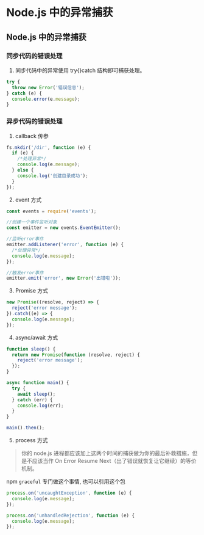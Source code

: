 # Node.js 中的异常捕获


## Node.js 中的异常捕获

### 同步代码的错误处理

1. 同步代码中的异常使用 try{}catch 结构即可捕获处理。

```js
try {
  throw new Error('错误信息');
} catch (e) {
  console.error(e.message);
}
```

### 异步代码的错误处理

1. callback 传参

```js
fs.mkdir('/dir', function (e) {
  if (e) {
    /*处理异常*/
    console.log(e.message);
  } else {
    console.log('创建目录成功');
  }
});
```

2. event 方式

```js
const events = require('events');

//创建一个事件监听对象
const emitter = new events.EventEmitter();

//监听error事件
emitter.addListener('error', function (e) {
  /*处理异常*/
  console.log(e.message);
});

//触发error事件
emitter.emit('error', new Error('出错啦'));
```

3. Promise 方式

```js
new Promise((resolve, reject) => {
  reject('error message');
}).catch((e) => {
  console.log(e.message);
});
```

4. async/await 方式

```js
function sleep() {
  return new Promise(function (resolve, reject) {
    reject('error message');
  });
}

async function main() {
  try {
    await sleep();
  } catch (err) {
    console.log(err);
  }
}

main().then();
```

5. process 方式

> 你的 node.js 进程都应该加上这两个时间的捕获做为你的最后补救措施，但是不应该当作 On Error Resume Next（出了错误就恢复让它继续）的等价机制。

npm `graceful` 专门做这个事情, 也可以引用这个包

```js
process.on('uncaughtException', function (e) {
  console.log(e.message);
});

process.on('unhandledRejection', function (e) {
  console.log(e.message);
});
```

